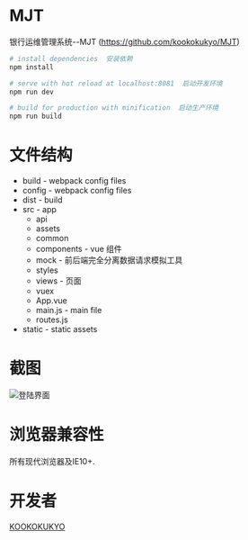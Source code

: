 # MJT

银行运维管理系统--MJT (https://github.com/kookokukyo/MJT)

``` bash
# install dependencies  安装依赖
npm install

# serve with hot reload at localhost:8081  启动开发环境
npm run dev

# build for production with minification  启动生产环境
npm run build

```

# 文件结构
* build - webpack config files
* config - webpack config files
* dist - build
* src - app
    * api
    * assets
    * common
    * components - vue 组件
    * mock - 前后端完全分离数据请求模拟工具
    * styles
    * views - 页面
    * vuex
    * App.vue
    * main.js - main file
    * routes.js
* static - static assets

# 截图
![登陆界面](http://chuantu.biz/t6/68/1506529923x1743814436.png)


# 浏览器兼容性

所有现代浏览器及IE10+.

# 开发者
[KOOKOKUKYO](https://github.com/kookokukyo)
